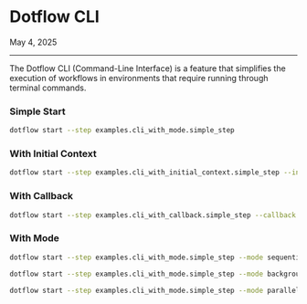# Dotflow CLI

May 4, 2025

---

The Dotflow CLI (Command-Line Interface) is a feature that simplifies the execution of workflows in environments that require running through terminal commands.

### Simple Start

```bash
dotflow start --step examples.cli_with_mode.simple_step
```

### With Initial Context

```bash
dotflow start --step examples.cli_with_initial_context.simple_step --initial-context abc
```

### With Callback

```bash
dotflow start --step examples.cli_with_callback.simple_step --callback examples.cli_with_callback.callback
```

### With Mode

```bash
dotflow start --step examples.cli_with_mode.simple_step --mode sequential
```

```bash
dotflow start --step examples.cli_with_mode.simple_step --mode background
```

```bash
dotflow start --step examples.cli_with_mode.simple_step --mode parallel
```